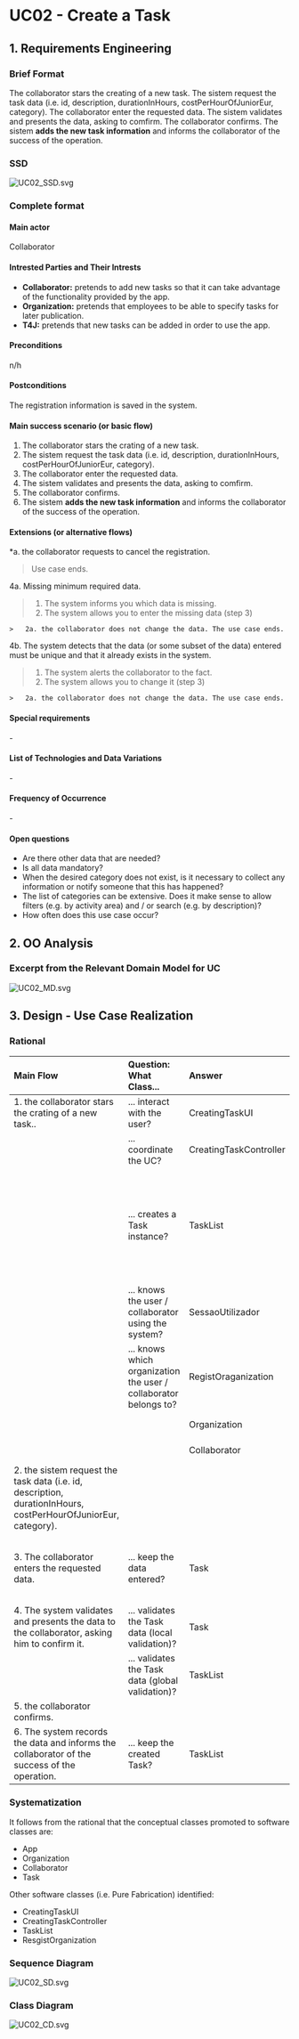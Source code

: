 # UC02 - Create a Task

## 1. Requirements Engineering

### Brief Format

The collaborator stars the creating of a new task. The sistem request the task data (i.e. id, description, durationInHours, costPerHourOfJuniorEur, category). The collaborator enter the requested data. The sistem validates and presents the data, asking to comfirm. The collaborator confirms. The sistem **adds the new task information**  and informs the collaborator of the success of the operation.

### SSD
![UC02_SSD.svg](UC02_SSD.svg)


### Complete format

#### Main actor

Collaborator

#### Intrested Parties and Their Intrests
* **Collaborator:** pretends to add new tasks so that it can take advantage of the functionality provided by the app.
* **Organization:** pretends that employees to be able to specify tasks for later publication.
* **T4J:** pretends that new tasks can be added in order to use the app.


#### Preconditions
n/h

#### Postconditions
The registration information is saved in the system.

#### Main success scenario (or basic flow)

1. The collaborator stars the crating of a new task.
2. The sistem request the task data (i.e. id, description, durationInHours, costPerHourOfJuniorEur, category).
3. The collaborator enter the requested data.
4. The sistem validates and presents the data, asking to comfirm.
5. The collaborator confirms.
6. The sistem **adds the new task information**  and informs the collaborator of the success of the operation.

#### Extensions (or alternative flows)

*a. the collaborator requests to cancel the registration.

> Use case ends.

4a. Missing minimum required data.
>	1. The system informs you which data is missing.
>	2. The system allows you to enter the missing data (step 3)
>
	>	2a. the collaborator does not change the data. The use case ends.

4b. The system detects that the data (or some subset of the data) entered must be unique and that it already exists in the system.
>	1. The system alerts the collaborator to the fact.
>	2. The system allows you to change it (step 3)
>
	>	2a. the collaborator does not change the data. The use case ends.


#### Special requirements
\-

#### List of Technologies and Data Variations
\-

#### Frequency of Occurrence
\-

#### Open questions

* Are there other data that are needed?
* Is all data mandatory?
* When the desired category does not exist, is it necessary to collect any information or notify someone that this has happened?
* The list of categories can be extensive. Does it make sense to allow filters (e.g. by activity area) and / or search (e.g. by description)?
* How often does this use case occur?


## 2. OO Analysis

### Excerpt from the Relevant Domain Model for UC

![UC02_MD.svg](UC02_MD.svg)


## 3. Design - Use Case Realization

### Rational

| Main Flow | Question: What Class... | Answer  | Justification  |
|:--------------  |:---------------------- |:----------|:---------------------------- |
|1. the collaborator stars the crating of a new task..|... interact with the user?| CreatingTaskUI |Pure Fabrication|
| |... coordinate the UC?| CreatingTaskController |Controller|
| | ... creates a Task instance? | TaskList | Creator (Rule1) + HC / LC: in MD the Organization has a Task. By HC / LC delegates these responsibilities in TaskList. |
|| ... knows the user / collaborator using the system? | SessaoUtilizador | IE: cf. user management component documentation.
|| ... knows which organization the user / collaborator belongs to? | RegistOraganization | IE: knows all organizations. |
||| Organization | IE: knows employees. |
||| Collaborator | IE: knows data (e.g. email). |
|2. the sistem request the task data (i.e. id, description, durationInHours, costPerHourOfJuniorEur, category).||||
|3. The collaborator enters the requested data. | ... keep the data entered? | Task | Information Expert (IE) -instance created in step 1: it has its own data. |
|4. The system validates and presents the data to the collaborator, asking him to confirm it. | ... validates the Task data (local validation)? | Task | IE: has its own data.
| | ... validates the Task data (global validation)? | TaskList | IE: the TaskList contains / aggregates Task. |
|5. the collaborator confirms. ||||
|6. The system records the data and informs the collaborator of the success of the operation. | ... keep the created Task? | TaskList | IE: the TaskList contains / aggregates Task. |


### Systematization ##

 It follows from the rational that the conceptual classes promoted to software classes are:

 * App
 * Organization
 * Collaborator
 * Task


Other software classes (i.e. Pure Fabrication) identified:  

 * CreatingTaskUI
 * CreatingTaskController
 * TaskList
 * ResgistOrganization


###	Sequence Diagram

![UC02_SD.svg](UC02_SD.svg)



###	Class Diagram

![UC02_CD.svg](UC02_CD.svg)
